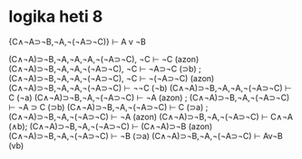 # logika heti 8

{C∧¬A⊃¬B,¬A,¬(¬A⊃¬C)} ⊢ A v ¬B

(C∧¬A)⊃¬B,¬A,¬A,¬A,¬(¬A⊃¬C), ¬C ⊢ ¬C (azon)
(C∧¬A)⊃¬B,¬A,¬A,¬(¬A⊃¬C), ¬C ⊢ ¬A⊃¬C (⊃b) ;
(C∧¬A)⊃¬B,¬A,¬A,¬(¬A⊃¬C), ¬C ⊢ ¬(¬A⊃¬C) (azon)
(C∧¬A)⊃¬B,¬A,¬A,¬(¬A⊃¬C) ⊢ ¬¬C (¬b)
(C∧¬A)⊃¬B,¬A,¬A,¬(¬A⊃¬C) ⊢ C (¬a)
(C∧¬A)⊃¬B,¬A,¬(¬A⊃¬C) ⊢ ¬A (azon) ; (C∧¬A)⊃¬B,¬A,¬(¬A⊃¬C) ⊢ ¬A ⊃ C (⊃b)
(C∧¬A)⊃¬B,¬A,¬(¬A⊃¬C) ⊢ C (⊃a) ; (C∧¬A)⊃¬B,¬A,¬(¬A⊃¬C) ⊢ ¬A (azon)
(C∧¬A)⊃¬B,¬A,¬(¬A⊃¬C) ⊢ C∧¬A (∧b); (C∧¬A)⊃¬B,¬A,¬(¬A⊃¬C) ⊢ (C∧¬A)⊃¬B (azon)
(C∧¬A)⊃¬B,¬A,¬(¬A⊃¬C) ⊢ ¬B (⊃a)
(C∧¬A)⊃¬B,¬A,¬(¬A⊃¬C) ⊢ Av¬B (vb)

